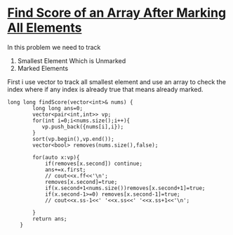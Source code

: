 # [Find Score of an Array After Marking All Elements](https://leetcode.com/problems/find-score-of-an-array-after-marking-all-elements/description/?envType=daily-question&envId=2024-12-13)

In this problem we need to track 
1. Smallest Element Which is Unmarked
2. Marked Elements

First i use vector<pair> to track all smallest element and use an array to check the index where if any index is already true that means already marked.

```
long long findScore(vector<int>& nums) {
        long long ans=0;
        vector<pair<int,int>> vp;
        for(int i=0;i<nums.size();i++){
           vp.push_back({nums[i],i});
        }
        sort(vp.begin(),vp.end());
        vector<bool> removes(nums.size(),false);

        for(auto x:vp){
            if(removes[x.second]) continue;
            ans+=x.first;
            // cout<<x.ff<<'\n';
            removes[x.second]=true;
            if(x.second+1<nums.size())removes[x.second+1]=true;
            if(x.second-1>=0) removes[x.second-1]=true;
            // cout<<x.ss-1<<' '<<x.ss<<' '<<x.ss+1<<'\n';
    
        }
        return ans;
    }
```
